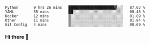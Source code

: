 <!--START_SECTION:waka-->
```text
Python       9 hrs 26 mins   █████████████████████▓░░░   87.03 % 
YAML         55 mins         ██░░░░░░░░░░░░░░░░░░░░░░░   08.46 % 
Docker       12 mins         ▒░░░░░░░░░░░░░░░░░░░░░░░░   01.89 % 
Other        11 mins         ▒░░░░░░░░░░░░░░░░░░░░░░░░   01.84 % 
Git Config   4 mins          ▒░░░░░░░░░░░░░░░░░░░░░░░░   00.69 % 
```
<!--END_SECTION:waka-->

### Hi there 👋

<!--
**DnC275/DnC275** is a ✨ _special_ ✨ repository because its `README.md` (this file) appears on your GitHub profile.

Here are some ideas to get you started:

- 🔭 I’m currently working on ...
- 🌱 I’m currently learning ...
- 👯 I’m looking to collaborate on ...
- 🤔 I’m looking for help with ...
- 💬 Ask me about ...
- 📫 How to reach me: ...
- 😄 Pronouns: ...
- ⚡ Fun fact: ...
-->

